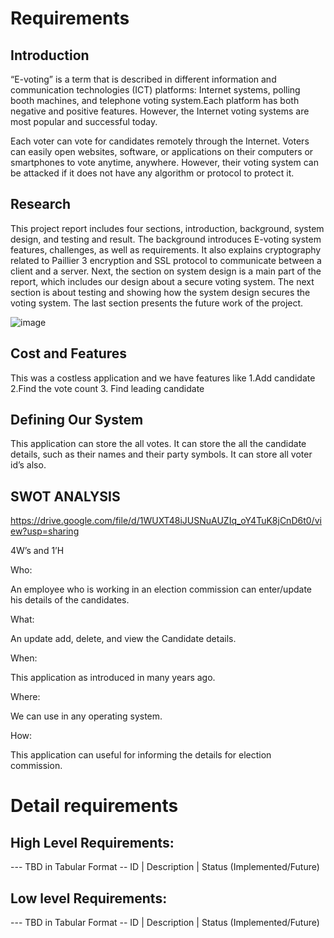 # Requirements
## Introduction
 “E-voting” is a term that is described in different information and communication technologies (ICT) platforms: Internet systems, polling booth machines, and telephone voting system.Each platform has both negative and positive features. However, the Internet voting systems are most popular and successful today. 

Each voter can vote for candidates remotely through the Internet. Voters can easily open websites, software, or applications on their computers or smartphones to vote anytime, anywhere. However, their voting system can be attacked if it does not have any algorithm or protocol to protect it. 

## Research
This project report includes four sections, introduction, background, system design, and testing and result. The background introduces E-voting system features, challenges, as well as requirements. It also explains cryptography related to Paillier 3 encryption and SSL protocol to communicate between a client and a server. Next, the section on system design is a main part of the report, which includes our design about a secure voting system. The next section is about testing and showing how the system design secures the voting system. The last section presents the future work of the project.
 
 ![image](https://user-images.githubusercontent.com/62949244/114929601-a2744300-9e51-11eb-8e40-6624fba72fc7.png)

 

## Cost and Features
This was a costless application and we have features like 1.Add candidate 2.Find the vote count 
3. Find leading candidate

## Defining Our System
   This application can store the all votes. It can store the all the candidate details, such as their names and their party symbols. It can store all voter id’s also.

## SWOT ANALYSIS
https://drive.google.com/file/d/1WUXT48iJUSNuAUZIq_oY4TuK8jCnD6t0/view?usp=sharing

4W’s and 1’H

Who:

An employee who is working in an election commission can enter/update his details of the candidates.

What:

An update add, delete, and view the Candidate details.

When:

This application as introduced in many years ago.

Where:

We can use in any operating system.

How:

This application can useful for informing the details for election commission.



# Detail requirements
## High Level Requirements:
--- TBD in Tabular Format 
-- ID | Description | Status (Implemented/Future)


##  Low level Requirements:
--- TBD in Tabular Format 
-- ID | Description | Status (Implemented/Future)
